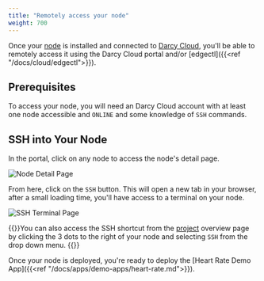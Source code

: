 ```yaml
---
title: "Remotely access your node"
weight: 700
---
```


Once your [node](../cloud/adding-nodes/_index.md) is installed and connected to [Darcy Cloud](../cloud/start-portal.md), you'll be able to remotely access it using
the Darcy Cloud portal and/or [edgectl]({{<ref "/docs/cloud/edgectl">}}).

## Prerequisites

To access your node, you will need an Darcy Cloud account with at least one node accessible
and `ONLINE` and some knowledge of `SSH` commands.

## SSH into Your Node

In the portal, click on any node to access the node's detail page.

![Node Detail Page](/images/7done.png)

From here, click on the `SSH` button. This will open a new tab in your browser, after a small
loading time, you'll have access to a terminal on your node.

![SSH Terminal Page](</images/Screen Shot 2022-04-08 at 1.36.50 PM.png>)

{{<info>}}You can also access the SSH shortcut from the [project](/docs/more/terminology.md#project) overview page by
clicking the 3 dots to the right of your node and selecting `SSH` from the drop down menu.
{{</info>}}

Once your node is deployed, you're ready to deploy
the [Heart Rate Demo App]({{<ref "/docs/apps/demo-apps/heart-rate.md">}}).
